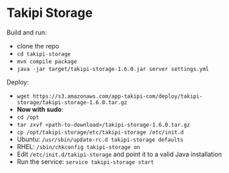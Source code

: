 Takipi Storage
==============

Build and run:
- clone the repo
- `cd takipi-storage`
- `mvn compile package`
- `java -jar target/takipi-storage-1.6.0.jar server settings.yml`

Deploy:
- `wget https://s3.amazonaws.com/app-takipi-com/deploy/takipi-storage/takipi-storage-1.6.0.tar.gz`
- **Now with sudo**:
- `cd /opt`
- `tar zxvf <path-to-download>/takipi-storage-1.6.0.tar.gz` 
- `cp /opt/takipi-storage/etc/takipi-storage /etc/init.d`
- Ubuntu: `/usr/sbin/update-rc.d takipi-storage defaults`
- RHEL: `/sbin/chkconfig takipi-storage on`
- Edit `/etc/init.d/takipi-storage` and point it to a valid Java installation
- Run the service: `service takipi-storage start`
